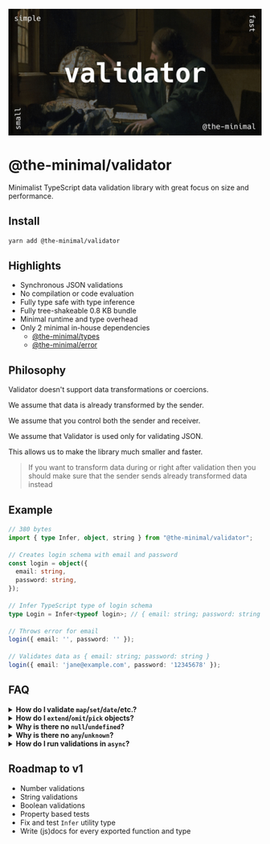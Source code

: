 ![Validator image](https://github.com/the-minimal/validator/blob/main/docs/the-minimal-validator.jpg?raw=true)

# @the-minimal/validator

Minimalist TypeScript data validation library with great focus on size and performance.

## Install

```bash
yarn add @the-minimal/validator
```

## Highlights

- Synchronous JSON validations
- No compilation or code evaluation
- Fully type safe with type inference
- Fully tree-shakeable 0.8 KB bundle
- Minimal runtime and type overhead
- Only 2 minimal in-house dependencies
  - [@the-minimal/types](https://github.com/the-minimal/types)
  - [@the-minimal/error](https://github.com/the-minimal/error)

## Philosophy

Validator doesn't support data transformations or coercions.

We assume that data is already transformed by the sender.

We assume that you control both the sender and receiver.

We assume that Validator is used only for validating JSON.

This allows us to make the library much smaller and faster.

> If you want to transform data during or right after validation then you should make sure that the sender sends already transformed data instead

## Example

```ts
// 380 bytes
import { type Infer, object, string } from "@the-minimal/validator";

// Creates login schema with email and password
const login = object({
  email: string,
  password: string,
});

// Infer TypeScript type of login schema
type Login = Infer<typeof login>; // { email: string; password: string }

// Throws error for email
login({ email: '', password: '' });

// Validates data as { email: string; password: string }
login({ email: 'jane@example.com', password: '12345678' });
```

## FAQ

<details>
  <summary><b>How do I validate <code>map</code>/<code>set</code>/<code>date</code>/etc.?</b></summary>
  The main focus of this library is data validation of JSON.

  JSON doesn't support these data types, so it makes no sense to include them in this library.
</details>

<details>
  <summary><b>How do I <code>extend</code>/<code>omit</code>/<code>pick</code> objects?</b></summary>
  In order to allow such functions we'd have to make the schema accessible from the outside.

  This would change the design from using individual callable assertions to using objects with properties where one of those properties is the assertion.

  Additionally, this would make it possible to for example extend any object even if we don't want users to extend such an object.

  To fix this issue we would have to introduce some form of object schema freezing on top of that.

  All of that complicates the API, makes the library slower and inflates the bundle size.

  You can make object extendable by exporting its schema separately and then spreading it inside another schema.
</details>

<details>
  <summary><b>Why is there no <code>null</code>/<code>undefined</code>?</b></summary>
  Strictly checking only for `null` or `undefined` makes no sense.

  You always want to know if something can be `something` **OR** `nothing`.

  So you should always use `nullable`/`optional`/`nullish` instead.
</details>

<details>
  <summary><b>Why is there no <code>any</code>/<code>unknown</code>?</b></summary>
  You should always define your types otherwise what's the point of using TypeScript and this library?
</details>

<details>
  <summary><b>How do I run validations in <code>async</code>?</b></summary>
  None of the JSON data types need to be validated asynchronously.

  Validating side effects inside the validations is not a good idea and should be done after the validation is done.

  Don't do this:

  ```ts
  // definition
  const validate = and([
    string,
    validate(
      (fileName) => File.exists(fileName), // Promise<boolean>
      "fileExists"
    )
  ]);

  // endpoint
  await validate(body);
  ```

  Do this instead:

  ```ts
  // definition
  const validate = string;

  // endpoint
  validate(body);

  if(!(await File.exists(body))) {
    throw Error("File does not exist");
  }
  ```
</details>

## Roadmap to v1

- Number validations
- String validations
- Boolean validations
- Property based tests
- Fix and test `Infer` utility type
- Write (js)docs for every exported function and type
